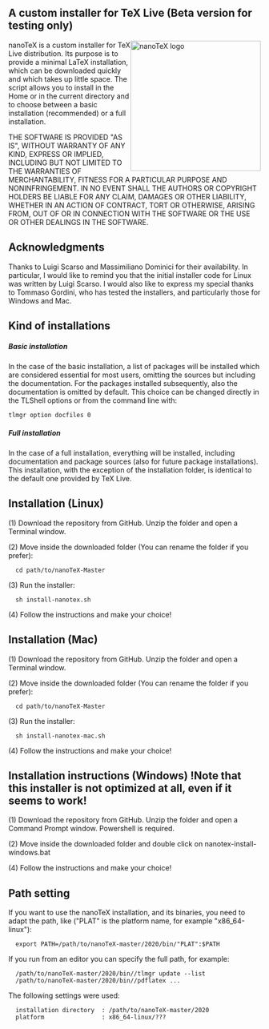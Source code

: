 A custom installer for TeX Live (Beta version for testing only)
--------------------------------

<img src="https://github.com/ivalb/nanoTeX/blob/master/nanotex-icon.svg" alt="nanoTeX logo" align="right" width="260px" style="max-width:100%;margin:0px 0px" border="0">nanoTeX is a custom installer for TeX Live distribution. Its purpose is to provide a minimal LaTeX installation, which can be downloaded quickly and which takes up little space. The script allows you to install in the Home or in the current directory and to choose between a basic installation (recommended) or a full installation. 

THE SOFTWARE IS PROVIDED "AS IS", WITHOUT WARRANTY OF ANY KIND, EXPRESS OR IMPLIED, INCLUDING BUT NOT LIMITED TO THE WARRANTIES OF MERCHANTABILITY,
FITNESS FOR A PARTICULAR PURPOSE AND NONINFRINGEMENT. IN NO EVENT SHALL THE AUTHORS OR COPYRIGHT HOLDERS BE LIABLE FOR ANY CLAIM, DAMAGES OR OTHER
LIABILITY, WHETHER IN AN ACTION OF CONTRACT, TORT OR OTHERWISE, ARISING FROM, OUT OF OR IN CONNECTION WITH THE SOFTWARE OR THE USE OR OTHER DEALINGS IN THE SOFTWARE.

<h2>Acknowledgments</h2>

Thanks to Luigi Scarso and Massimiliano Dominici for their availability. In particular, I would like to remind you that the initial installer code for Linux was written by Luigi Scarso.  I would also like to express my special thanks to Tommaso Gordini, who has tested the installers, and particularly those for Windows and Mac.

<h2>Kind of installations</h2>

<h5>Basic installation</h5>

In the case of the basic installation, a list of packages will be installed which are considered essential for most users, omitting the sources but including the documentation. For the packages installed subsequently, also the documentation is omitted by default. This choice can be changed directly in the TLShell options or from the command line with:

    tlmgr option docfiles 0

<h5>Full installation</h5>

In the case of a full installation, everything will be installed, including documentation and package sources (also for future package installations). This installation, with the exception of the installation folder, is identical to the default one provided by TeX Live. 



Installation (Linux)
-------------------------------------

(1) Download the repository from GitHub. Unzip the folder and open a Terminal window.

(2) Move inside the downloaded folder (You can rename the folder if you prefer):

      cd path/to/nanoTeX-Master

(3) Run the installer:
    
      sh install-nanotex.sh

(4) Follow the instructions and make your choice!

Installation (Mac)
-------------------------------------

(1) Download the repository from GitHub. Unzip the folder and open a Terminal window.

(2) Move inside the downloaded folder (You can rename the folder if you prefer):

      cd path/to/nanoTeX-Master

(3) Run the installer:
    
      sh install-nanotex-mac.sh

(4) Follow the instructions and make your choice!

Installation instructions (Windows) !Note that this installer is not optimized at all, even if it seems to work!
-------------------------------------

(1) Download the repository from GitHub. Unzip the folder and open a Command Prompt window. Powershell is required.

(2) Move inside the downloaded folder and double click on nanotex-install-windows.bat

(4) Follow the instructions and make your choice!


Path setting
-------------------------------------

 If you want to use the nanoTeX installation,
 and its binaries,
 you need to adapt the path, like ("PLAT" is the platform name, for example "x86_64-linux"):

      export PATH=/path/to/nanoTeX-master/2020/bin/"PLAT":$PATH

 If you run from an editor you can specify the full path,
 for example:

      /path/to/nanoTeX-master/2020/bin//tlmgr update --list
      /path/to/nanoTeX-master/2020/bin//pdflatex ...

 The following settings were used:

      installation directory  : /path/to/nanoTeX-master/2020
      platform                : x86_64-linux/???
